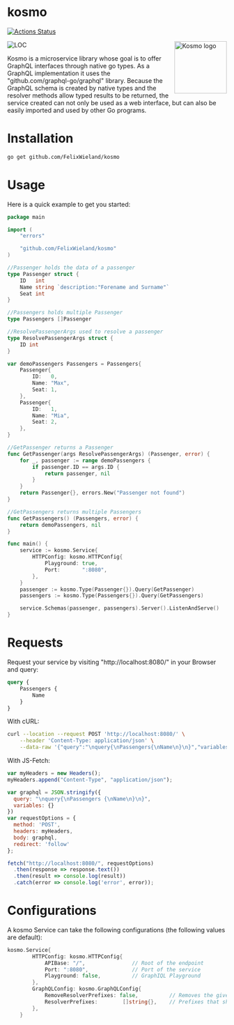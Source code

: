 # kosmo
[![Actions Status](https://github.com/FelixWieland/kosmo/workflows/Test/badge.svg)](https://github.com/FelixWieland/kosmo/actions)

<img src="https://i.ibb.co/MspV6Mh/logo.png" align="right"
     title="Kosmo logo" width="120"> ![LOC](https://sloc.xyz/github/FelixWieland/kosmo)

Kosmo is a microservice library whose goal is to offer GraphQL interfaces through native go types. As a GraphQL implementation it uses the "github.com/graphql-go/graphql" library. Because the GraphQL schema is created by native types and the resolver methods allow typed results to be returned, the service created can not only be used as a web interface, but can also be easily imported and used by other Go programs.

# Installation
```sh
go get github.com/FelixWieland/kosmo
```

# Usage

Here is a quick example to get you started:

```go
package main

import (
	"errors"

	"github.com/FelixWieland/kosmo"
)

//Passenger holds the data of a passenger
type Passenger struct {
	ID   int
	Name string `description:"Forename and Surname"`
	Seat int
}

//Passengers holds multiple Passenger
type Passengers []Passenger

//ResolvePassengerArgs used to resolve a passenger
type ResolvePassengerArgs struct {
	ID int
}

var demoPassengers Passengers = Passengers{
	Passenger{
		ID:   0,
		Name: "Max",
		Seat: 1,
	},
	Passenger{
		ID:   1,
		Name: "Mia",
		Seat: 2,
	},
}

//GetPassenger returns a Passenger
func GetPassenger(args ResolvePassengerArgs) (Passenger, error) {
	for _, passenger := range demoPassengers {
		if passenger.ID == args.ID {
			return passenger, nil
		}
	}
	return Passenger{}, errors.New("Passenger not found")
}

//GetPassengers returns multiple Passengers
func GetPassengers() (Passengers, error) {
	return demoPassengers, nil
}

func main() {
	service := kosmo.Service{
		HTTPConfig: kosmo.HTTPConfig{
			Playground: true,
			Port:       ":8080",
		},
	}
	passenger := kosmo.Type(Passenger{}).Query(GetPassenger)
	passengers := kosmo.Type(Passengers{}).Query(GetPassengers)

	service.Schemas(passenger, passengers).Server().ListenAndServe()
}
```

# Requests

Request your service by visiting "http://localhost:8080/" in your Browser and query:
```graphql
query {
	Passengers {
		Name
	}
}
```

With cURL:
```bash
curl --location --request POST 'http://localhost:8080/' \
	--header 'Content-Type: application/json' \
	--data-raw '{"query":"\nquery{\nPassengers{\nName\n}\n}","variables":{}}'
```

With JS-Fetch:
```js
var myHeaders = new Headers();
myHeaders.append("Content-Type", "application/json");

var graphql = JSON.stringify({
  query: "\nquery{\nPassengers {\nName\n}\n}",
  variables: {}
})
var requestOptions = {
  method: 'POST',
  headers: myHeaders,
  body: graphql,
  redirect: 'follow'
};

fetch("http://localhost:8080/", requestOptions)
  .then(response => response.text())
  .then(result => console.log(result))
  .catch(error => console.log('error', error));
```


# Configurations

A kosmo Service can take the following configurations (the following values are default):

```go
kosmo.Service{
		HTTPConfig: kosmo.HTTPConfig{
			APIBase: "/", 				// Root of the endpoint
			Port: ":8080",				// Port of the service
			Playground: false,			// GraphIQL Playground
		},
		GraphQLConfig: kosmo.GraphQLConfig{
			RemoveResolverPrefixes: false,			// Removes the given prefixes from the resolver names 
			ResolverPrefixes:        []string{},	// Prefixes that should be removed
		},
	}
```
